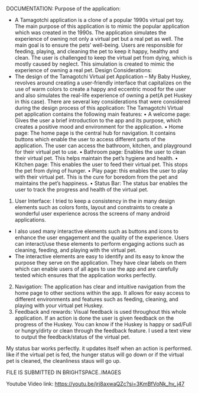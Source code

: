 DOCUMENTATION:
Purpose of the application:
-	A Tamagotchi application is a clone of a popular 1990s virtual pet toy. The main purpose of this application is to mimic the popular application which was created in the 1990s. The application simulates the experience of owning not only a virtual pet but a real pet as well. The main goal is to ensure the pets’ well-being. Users are responsible for feeding, playing, and cleaning the pet to keep it happy, healthy and clean. The user is challenged to keep the virtual pet from dying, which is mostly caused by neglect. This simulation is created to mimic the experience of owning a real pet.
Design Considerations:
-	The design of the Tamagotchi Virtual pet Application – My Baby Huskey, revolves around creating a user-friendly interface that capitalizes on the use of warm colors to create a happy and eccentric mood for the user and also simulates the real-life experience of owning a pet(A pet Huskey in this case). There are several key considerations that were considered during the design process of this application:
The Tamagotchi Virtual pet application contains the following main features:
•	A welcome page: Gives the user a brief introduction to the app and its purpose, which creates a positive mood and environment for the application.
•	Home page: The home page is the central hub for navigation. It contains buttons which enable the user to access different parts of the application. The user can access the bathroom, kitchen, and playground for their virtual pet to use.
•	Bathroom page: Enables the user to clean their virtual pet. This helps maintain the pet’s hygiene and health.
•	Kitchen page: This enables the user to feed their virtual pet. This stops the pet from dying of hunger.
•	Play page: this enables the user to play with their virtual pet. This is the cure for boredom from the pet and maintains the pet’s happiness.
•	Status Bar: The status bar enables the user to track the progress and health of the virtual pet. 
1.	User Interface: I tried to keep a consistency in the in many design elements such as colors fonts, layout and constraints to create a wonderful user experience across the screens of many android applications.
-	I also used many interactive elements such as buttons and icons to enhance the user engagement and the quality of the experience. Users can interact/use these elements to perform engaging actions such as cleaning, feeding, and playing with the virtual pet. 
-	The interactive elements are easy to identify and its easy to know the purpose they serve on the application. They have clear labels on them which can enable users of all ages to use the app and are carefully tested which ensures that the application works perfectly.
2.	Navigation: The application has clear and intuitive navigation from the home page to other sections within the app. It allows for easy access to different environments and features such as feeding, cleaning, and playing with your virtual pet Huskey.
3.	Feedback and rewards: Visual feedback is used throughout this whole application. If an action is done the user is given feedback on the progress of the Huskey. You can know if the Huskey is happy or sad/Full or hungry/dirty or clean through the feedback feature. I used a text view to output the feedback/status of the virtual pet.

My status bar works perfectly. it updates itself when an action is performed. like if the virtual pet is fed, the hunger status will go down or if the virtual pet is cleaned, the cleanliness staus will go up.

FILE IS SUBMITTED IN BRIGHTSPACE..IMAGES

Youtube Video link:
https://youtu.be/jri8axwaQZc?si=3KmBfVoNk_hv_j47

  
